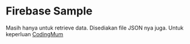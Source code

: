 # Firebase Sample

Masih hanya untuk retrieve data. Disediakan file JSON nya juga. Untuk keperluan [CodingMum](http://codingmum.id)
